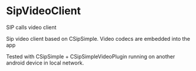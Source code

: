 # SipVideoClient
SIP calls video client

Sip video client based on CSipSimple. Video codecs are embedded into the app 

Tested with CSipSimple + CSipSimpleVideoPlugin running on another android device in local network. 



